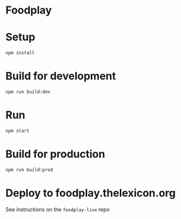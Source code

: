# Foodplay

# Setup
`npm install`

# Build for development
`npm run build:dev`

# Run
`npm start`

# Build for production
`npm run build:prod`

# Deploy to foodplay.thelexicon.org
See instructions on the `foodplay-live` repo
